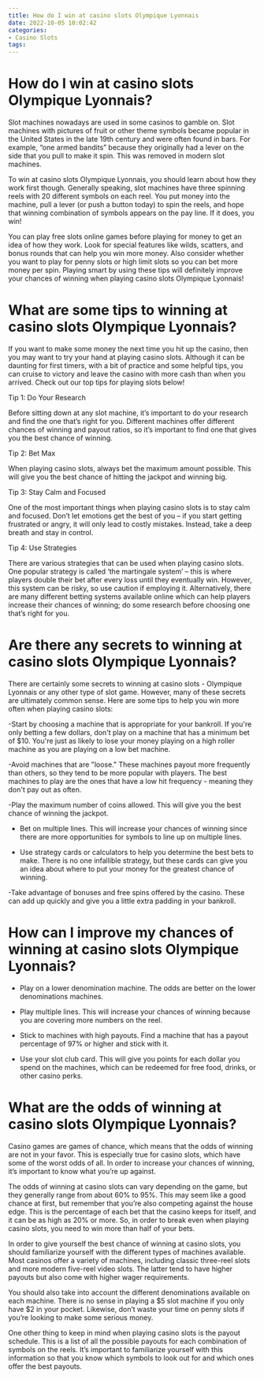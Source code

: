 ```yaml
---
title: How do I win at casino slots Olympique Lyonnais
date: 2022-10-05 10:02:42
categories:
- Casino Slots
tags:
---
```



#  How do I win at casino slots Olympique Lyonnais?

Slot machines nowadays are used in some casinos to gamble on. Slot machines with pictures of fruit or other theme symbols became popular in the United States in the late 19th century and were often found in bars. For example, “one armed bandits” because they originally had a lever on the side that you pull to make it spin. This was removed in modern slot machines.

To win at casino slots Olympique Lyonnais, you should learn about how they work first though. Generally speaking, slot machines have three spinning reels with 20 different symbols on each reel. You put money into the machine, pull a lever (or push a button today) to spin the reels, and hope that winning combination of symbols appears on the pay line. If it does, you win!

You can play free slots online games before playing for money to get an idea of how they work. Look for special features like wilds, scatters, and bonus rounds that can help you win more money. Also consider whether you want to play for penny slots or high limit slots so you can bet more money per spin. Playing smart by using these tips will definitely improve your chances of winning when playing casino slots Olympique Lyonnais!

#  What are some tips to winning at casino slots Olympique Lyonnais?

If you want to make some money the next time you hit up the casino, then you may want to try your hand at playing casino slots. Although it can be daunting for first timers, with a bit of practice and some helpful tips, you can cruise to victory and leave the casino with more cash than when you arrived. Check out our top tips for playing slots below!

Tip 1: Do Your Research

Before sitting down at any slot machine, it’s important to do your research and find the one that’s right for you. Different machines offer different chances of winning and payout ratios, so it’s important to find one that gives you the best chance of winning.

Tip 2: Bet Max

When playing casino slots, always bet the maximum amount possible. This will give you the best chance of hitting the jackpot and winning big.

Tip 3: Stay Calm and Focused

One of the most important things when playing casino slots is to stay calm and focused. Don’t let emotions get the best of you – if you start getting frustrated or angry, it will only lead to costly mistakes. Instead, take a deep breath and stay in control.

Tip 4: Use Strategies

There are various strategies that can be used when playing casino slots. One popular strategy is called ‘the martingale system’ – this is where players double their bet after every loss until they eventually win. However, this system can be risky, so use caution if employing it. Alternatively, there are many different betting systems available online which can help players increase their chances of winning; do some research before choosing one that’s right for you. 





#  Are there any secrets to winning at casino slots Olympique Lyonnais?

There are certainly some secrets to winning at casino slots - Olympique Lyonnais or any other type of slot game. However, many of these secrets are ultimately common sense. Here are some tips to help you win more often when playing casino slots:

-Start by choosing a machine that is appropriate for your bankroll. If you're only betting a few dollars, don't play on a machine that has a minimum bet of $10. You're just as likely to lose your money playing on a high roller machine as you are playing on a low bet machine.

-Avoid machines that are "loose." These machines payout more frequently than others, so they tend to be more popular with players. The best machines to play are the ones that have a low hit frequency - meaning they don't pay out as often.

-Play the maximum number of coins allowed. This will give you the best chance of winning the jackpot.

- Bet on multiple lines. This will increase your chances of winning since there are more opportunities for symbols to line up on multiple lines.

- Use strategy cards or calculators to help you determine the best bets to make. There is no one infallible strategy, but these cards can give you an idea about where to put your money for the greatest chance of winning.

-Take advantage of bonuses and free spins offered by the casino. These can add up quickly and give you a little extra padding in your bankroll.

#  How can I improve my chances of winning at casino slots Olympique Lyonnais?

- Play on a lower denomination machine. The odds are better on the lower denominations machines.

- Play multiple lines. This will increase your chances of winning because you are covering more numbers on the reel.

- Stick to machines with high payouts. Find a machine that has a payout percentage of 97% or higher and stick with it.

- Use your slot club card. This will give you points for each dollar you spend on the machines, which can be redeemed for free food, drinks, or other casino perks.

#  What are the odds of winning at casino slots Olympique Lyonnais?

Casino games are games of chance, which means that the odds of winning are not in your favor. This is especially true for casino slots, which have some of the worst odds of all. In order to increase your chances of winning, it’s important to know what you’re up against.

The odds of winning at casino slots can vary depending on the game, but they generally range from about 60% to 95%. This may seem like a good chance at first, but remember that you’re also competing against the house edge. This is the percentage of each bet that the casino keeps for itself, and it can be as high as 20% or more. So, in order to break even when playing casino slots, you need to win more than half of your bets.

In order to give yourself the best chance of winning at casino slots, you should familiarize yourself with the different types of machines available. Most casinos offer a variety of machines, including classic three-reel slots and more modern five-reel video slots. The latter tend to have higher payouts but also come with higher wager requirements.

You should also take into account the different denominations available on each machine. There is no sense in playing a $5 slot machine if you only have $2 in your pocket. Likewise, don’t waste your time on penny slots if you’re looking to make some serious money.

One other thing to keep in mind when playing casino slots is the payout schedule. This is a list of all the possible payouts for each combination of symbols on the reels. It’s important to familiarize yourself with this information so that you know which symbols to look out for and which ones offer the best payouts.